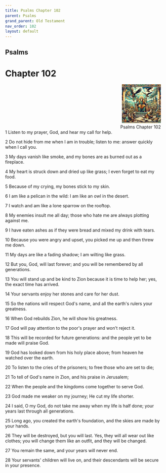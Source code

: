 ```yaml
---
title: Psalms Chapter 102
parent: Psalms
grand_parent: Old Testament
nav_order: 102
layout: default
---
```


## Psalms

# Chapter 102

<div style="clear: both; text-align: right;">
    <img src="/assets/Image/Psalms/500/102.jpg" alt="Psalms Chapter 102" class="chapter-image" style="max-width: 25%; height: auto;"/>
    <figcaption style="font-size: 14px;">Psalms Chapter 102</figcaption>
</div>
1 Listen to my prayer, God, and hear my call for help.

2 Do not hide from me when I am in trouble; listen to me: answer quickly when I call you.

3 My days vanish like smoke, and my bones are as burned out as a fireplace.

4 My heart is struck down and dried up like grass; I even forget to eat my food.

5 Because of my crying, my bones stick to my skin.

6 I am like a pelican in the wild: I am like an owl in the desert.

7 I watch and am like a lone sparrow on the rooftop.

8 My enemies insult me all day; those who hate me are always plotting against me.

9 I have eaten ashes as if they were bread and mixed my drink with tears.

10 Because you were angry and upset, you picked me up and then threw me down.

11 My days are like a fading shadow; I am wilting like grass.

12 But you, God, will last forever; and you will be remembered by all generations.

13 You will stand up and be kind to Zion because it is time to help her; yes, the exact time has arrived.

14 Your servants enjoy her stones and care for her dust.

15 So the nations will respect God's name, and all the earth's rulers your greatness.

16 When God rebuilds Zion, he will show his greatness.

17 God will pay attention to the poor's prayer and won't reject it.

18 This will be recorded for future generations: and the people yet to be made will praise God.

19 God has looked down from his holy place above; from heaven he watched over the earth.

20 To listen to the cries of the prisoners; to free those who are set to die;

21 To tell of God's name in Zion, and his praise in Jerusalem;

22 When the people and the kingdoms come together to serve God.

23 God made me weaker on my journey; He cut my life shorter.

24 I said, O my God, do not take me away when my life is half done; your years last through all generations.

25 Long ago, you created the earth's foundation, and the skies are made by your hands.

26 They will be destroyed, but you will last. Yes, they will all wear out like clothes; you will change them like an outfit, and they will be changed.

27 You remain the same, and your years will never end.

28 Your servants' children will live on, and their descendants will be secure in your presence.


